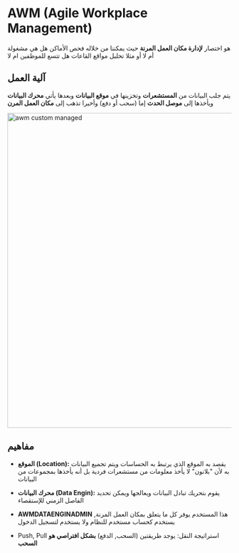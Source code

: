 # AWM (Agile Workplace Management)

هو اختصار **لإدارة مكان العمل المرنة** حيث يمكننا من خلاله فحص الأماكن هل هي مشغولة
أم لا أو مثلا تحليل مواقع القاعات هل تتسع للموظفين ام لا

## آلية العمل

يتم جلب البيانات من **المستشعرات** وتخزينها في **موقع البيانات**
وبعدها يأتي **محرك البيانات** ويأخذها إلى **موصل الحدث** إما (سحب أو دفع)
وأخيرا تذهب إلى **مكان العمل المرن**

<img src="awm_custom_managed.png" alt="awm custom managed" width="706" border-effect="line"/>

## مفاهيم

- **الموقع (Location):** يقصد به الموقع الذي يرتبط به الحساسات ويتم تجميع البيانات به لأن "بلانون" لا يأخذ معلومات من
  مستشعرات فردية بل أنه يأخذها بمجموعات من البيانات

- **محرك البيانات (Data Engin):** يقوم بتحريك تبادل البيانات ويعالجها ويمكن تحديد الفاصل الزمني للإستقصاء

- **AWMDATAENGINADMIN** هذا المستخدم يوفر كل ما يتعلق بمكان العمل المرنة, يستخدم كحساب مستخدم للنظام ولا يستخدم لتسجيل
  الدخول

- Push, Pull استراتيجة النقل: يوجد طريقتين (السحب, الدفع) **بشكل افتراصي هو السحب**

